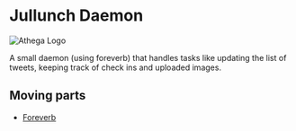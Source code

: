 # Jullunch Daemon

![Athega Logo](http://athega.se/images/athega_logo.png)

A small daemon (using foreverb) that handles tasks like updating the
list of tweets, keeping track of check ins and uploaded images.

## Moving parts

 - [Foreverb](https://github.com/DAddYE/foreverb)
